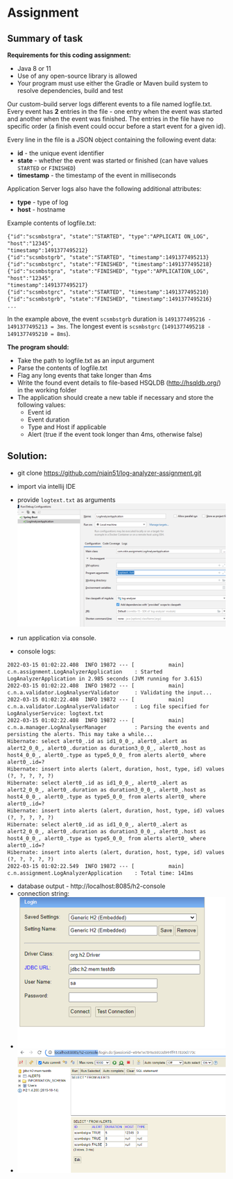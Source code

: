 
# Assignment 

## Summary of task

**Requirements for this coding assignment:**
- Java 8 or 11
- Use of any open-source library is allowed
- Your program must use either the Gradle or Maven build system to resolve dependencies, build and test

Our custom-build server logs different events to a file named logfile.txt. Every event has **2** entries in
the file - one entry when the event was started and another when the event was finished. The entries
in the file have no specific order (a finish event could occur before a start event for a given id).

Every line in the file is a JSON object containing the following event data:

* **id** - the unique event identifier
* **state** - whether the event was started or finished (can have values `STARTED` or `FINISHED`)
* **timestamp** - the timestamp of the event in milliseconds

Application Server logs also have the following additional attributes:
* **type** - type of log
* **host** - hostname

Example contents of logfile.txt:
```text
{"id":"scsmbstgra", "state":"STARTED", "type":"APPLICATI ON_LOG", "host":"12345",
"timestamp":1491377495212}
{"id":"scsmbstgrb", "state":"STARTED", "timestamp":1491377495213}
{"id":"scsmbstgrc", "state":"FINISHED", "timestamp":1491377495218}
{"id":"scsmbstgra", "state":"FINISHED", "type":"APPLICATION_LOG", "host":"12345",
"timestamp":1491377495217}
{"id":"scsmbstgrc", "state":"STARTED", "timestamp":1491377495210}
{"id":"scsmbstgrb", "state":"FINISHED", "timestamp":1491377495216}
...
```
In the example above, the event `scsmbstgrb` duration is `1491377495216 - 1491377495213 = 3ms`.
The longest event is `scsmbstgrc` (`1491377495218 - 1491377495210 = 8ms`).

**The program should:**
* Take the path to logfile.txt as an input argument
* Parse the contents of logfile.txt
* Flag any long events that take longer than 4ms
* Write the found event details to file-based HSQLDB (http://hsqldb.org/) in the working folder
* The application should create a new table if necessary and store the following values:
    * Event id
    * Event duration
    * Type and Host if applicable
    * Alert (true if the event took longer than 4ms, otherwise false)

## Solution:

- git clone https://github.com/njain51/log-analyzer-assignment.git
- import via intellij IDE
- provide `logtext.txt` as arguments
![img.png](img.png)

- run application via console. 
- console logs:

```text
2022-03-15 01:02:22.408  INFO 19872 --- [           main] c.n.assignment.LogAnalyzerApplication    : Started LogAnalyzerApplication in 2.985 seconds (JVM running for 3.615)
2022-03-15 01:02:22.408  INFO 19872 --- [           main] c.n.a.validator.LogAnalyserValidator     : Validating the input...
2022-03-15 01:02:22.408  INFO 19872 --- [           main] c.n.a.validator.LogAnalyserValidator     : Log file specified for LogAnalyserService: logtext.txt
2022-03-15 01:02:22.408  INFO 19872 --- [           main] c.n.a.manager.LogAnalyserManager         : Parsing the events and persisting the alerts. This may take a while...
Hibernate: select alert0_.id as id1_0_0_, alert0_.alert as alert2_0_0_, alert0_.duration as duration3_0_0_, alert0_.host as host4_0_0_, alert0_.type as type5_0_0_ from alerts alert0_ where alert0_.id=?
Hibernate: insert into alerts (alert, duration, host, type, id) values (?, ?, ?, ?, ?)
Hibernate: select alert0_.id as id1_0_0_, alert0_.alert as alert2_0_0_, alert0_.duration as duration3_0_0_, alert0_.host as host4_0_0_, alert0_.type as type5_0_0_ from alerts alert0_ where alert0_.id=?
Hibernate: insert into alerts (alert, duration, host, type, id) values (?, ?, ?, ?, ?)
Hibernate: select alert0_.id as id1_0_0_, alert0_.alert as alert2_0_0_, alert0_.duration as duration3_0_0_, alert0_.host as host4_0_0_, alert0_.type as type5_0_0_ from alerts alert0_ where alert0_.id=?
Hibernate: insert into alerts (alert, duration, host, type, id) values (?, ?, ?, ?, ?)
2022-03-15 01:02:22.549  INFO 19872 --- [           main] c.n.assignment.LogAnalyzerApplication    : Total time: 141ms
```

- database output - http://localhost:8085/h2-console
- connection string:
- ![img_2.png](img_2.png)
- ![img_1.png](img_1.png)
